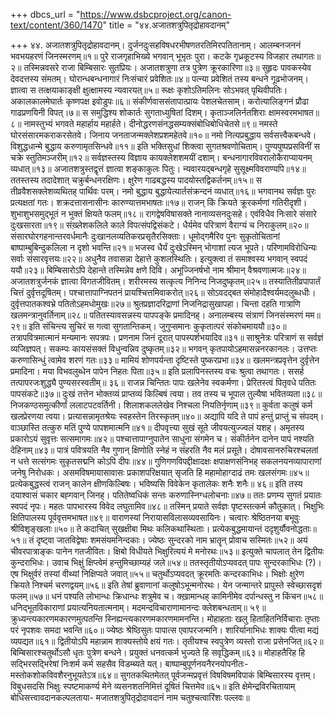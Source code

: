 +++
dbcs_url = "https://www.dsbcproject.org/canon-text/content/360/1470"
title = "४४.अजातशत्रुपितृद्रोहावदानम्"

+++
४४. अजातशत्रुपितृद्रोहावदानम्।
दुर्जनदुःसहविषधरभीषणतरतिमिरपतितानाम्। 
आलम्बनजननं भवभयहरणं जिनस्मरणम्॥१॥
पुरे राजगृहाभिख्ये भगवान् भूभृतः पुरा। 
कटके गृध्रकूटस्य विजहार तथागतः॥२॥
तस्मिन्नवसरे राजा बिम्बिसारः सुतप्रियः। 
अजातशत्रुणा तत्र पुत्रेण क्रूरकारिणा॥३॥
सुहृदः पावकस्येव देवदत्तस्य संमतम्। 
घोरान्धबन्धनागारं निःसंचारं प्रवेशितः॥४॥
पत्न्या प्रवेशितं तस्य बन्धने गूढभोजनम्। 
ज्ञात्वा स तत्क्षयाकाङ्क्षी क्षुत्क्षामस्य न्यवारयत्॥५॥
रूक्षः कृशोऽतिमलिनः सोऽभवत् पृथिवीपतिः। 
अकालकालमेघार्तः कृष्णपक्ष इवोडुपः॥६॥
संकीर्णवाससंतापात्प्रायः पेशलचेतसाम्। 
करोत्यालिङ्गनं प्रौढा गाढप्रणयिनी विपत्।७॥
स समुद्धिश्य शोकार्तः सुगताध्युषितां दिशम्। 
कृताञ्जलिर्नतशिराः क्षामस्वरमभाषत॥ ८॥
नामस्तुभ्यं भगवते महार्हाय महार्हते। 
दीनोद्धरणसंनद्धसम्यक्संबोधिबोधिचेतसे॥९॥
नमस्ते घोरसंसारमकराकरसेतवे। 
जिनाय जनताजन्मक्लेशप्रशमहेतवे॥१०॥
नमो नित्यप्रबुद्धाय सर्वसत्त्वैकबन्धवे। 
विशुद्धधान्मे बुद्धाय करुणामृतसिन्धवे॥११॥
इति भक्तिसुधां शिक्त्वा सुगतश्रवणोचिताम्। 
पुण्यपुष्पप्रसविनीं स चक्रे स्तुतिमञ्जरीम्॥१२॥
सर्वज्ञस्तस्य विज्ञाय कायक्लेशशमयीं दशाम्। 
बन्धनागारविवरालोकैराप्यायनम् व्यधात्॥१३॥
अजातशत्रुस्तद्वृत्तं ज्ञात्वा शङ्काकुलः पितुः। 
न्यवारयद्बन्धगृहे सुसूक्ष्मविवराण्यपि॥१४॥
ततस्तस्य तदादेशात् चक्रुर्बन्धनरक्षिणः। 
क्षुरेण गाढबद्धस्य पादयोस्तद्विकर्तनम्॥१५॥
स तीव्रवैशसक्लेशव्यथितह् पार्थिवः परम्। 
नमो बुद्धाय बुद्धायेत्यार्तसंक्रन्दनं व्यधात्॥१६॥
भगवानथ सर्वज्ञः पुरः प्रत्यक्षतां गतः। 
शक्रदत्तासनासीनः कारुण्यात्तमभाषतः॥१७॥
राजन् किं क्रियते क्रूरकर्मणां गतिरीदृशी। 
शुभाशुभसमुद्भूतं न भुक्तं क्षियते फलम्॥१८॥
रागद्वेषविषासक्ते नानाव्यसनदुःसहे। 
एवंविधैव निःसारे संसारे दुःखसारता॥१९॥
संख़्लेशकलिले काले विपत्संपद्विसंकटे। 
धैर्यमेव परित्राणं वैराग्यं च निराकुलम्॥२०॥
संसारघोरगहनान्तरवर्धमानैः 
दुःखानलव्यतिकरप्रसृतैरसिक्ताः। 
धूमोद्गमैरिव पुनः सुकृतोचितानां 
बाष्पाम्बुबिन्दुकलिला न दृशो भवन्ति॥२१॥
भजस्व धैर्यं दुःखेऽस्मिन् भोगाशां त्यज भूपते। 
परिणामविरोधिन्यः सर्वाः संसारवृत्तयः॥२२॥
अधुनैव तवासन्ना देहात्ते कुशलस्थितिः। 
इत्युक्त्वा तं समाश्वस्य भगवान् स्वपदं ययौ॥२३॥
बिम्बिसारोऽपि देहान्ते तस्मिन्नेव क्षणे दिवि। 
अभूज्जिनर्षभो नाम श्रीमान् वैश्रवणात्मजः॥२४॥
अजातशत्रुर्जनकं ज्ञात्वा विगतजीवितम्। 
शरीरमस्य सत्कृत्य निनिन्द निजदुष्कृतम्॥२५॥
तस्यातितीव्रपापार्तं चित्तं दुर्वृत्तदूषितम्। 
पश्चात्तापाग्निपतनं प्रायश्चित्तमिवाकरोत्॥२६॥
सोऽवदद्बत संमोहादैश्वर्यमदलुब्धधीः। 
दुर्वृत्तपातकश्वभ्रे पतितोऽहमधोमुखः॥२७॥
श्रुतप्रज्ञादरिद्राणां निजनिद्रासुखापहा। 
चिन्ता दहति गात्राणि खलमन्त्रानुवर्तिनाम्॥२८॥
पतितस्यावसन्नस्य पापपङ्के प्रमादिनह्। 
अनालम्बस्य संत्राणं जिनसंस्मरणं मम॥२९॥
इति संचिन्त्य सुचिरं स गत्वा सुगतान्तिकम्। 
जुगुप्समानः कुकृतात्परं संकोचमाययौ॥३०॥
तत्रापवित्रमात्मानं मन्यमानः सपत्रपः। 
प्रणनाम जिनं दूरात् पापस्पर्शभयादिव॥३१॥
साश्रुनेत्रः परित्राणं स सर्वज्ञं व्यजिज्ञपत्। 
सकम्पः कायसंसक्तं विधुन्वन्निव दुष्कृतम्॥३२॥
भगवन् कृतपायोऽहमासन्ननरकानलः। 
उत्तप्तः करुणासिन्धुं त्वामेव शरणं गतः॥३३॥
मामियं शोणपर्यन्ता दृष्टिस्ते पुष्करप्रभा॥३४॥
खलमन्त्रप्रवृत्तेन दुर्वृत्तेन प्रमादिना। 
मया विभवलुब्धेन पापेन निहतः पिता॥३५॥
इति प्रलापिनस्तस्य वचः श्रुत्वा तथागतः। 
ससर्ह तत्पापरजःशुद्ध्यै पुण्यसरस्वतीम्॥ ३६॥
राजन्न चिन्तितः पापः खलेनेव स्वकर्मणा। 
प्रेरितस्त्वं पितृवधे पतितः पापसंकटे॥३७॥
दुःखं तत्तेन भोक्तव्यं प्राप्तव्यं किल्बिषं त्वया। 
तव तस्य च भूपाल तुल्यैषा भवितव्यता॥३८॥
निजकण्ठसमुत्कीर्णां ललाटपटवर्तिनी। 
शिलाशकललेखेव निश्चला नियतिर्नृणाम्॥३९॥
कुर्वता कलुषं कर्म खलप्रेरणया त्वया। 
प्रत्यासन्नामृतश्रेयः स्वहस्तेन तिरस्कृतम्॥४०॥
अद्यापि यदि ते पापं हन्तुं प्राप्तुं च संपदम्। 
वाञ्छास्ति तत्कुरु मतिं पुण्ये पापशमात्मनि॥४१॥
दीपवृत्त्या सुखं सूते जीवयत्युज्ज्वलं यशह्। 
अमृतस्य प्रकारोऽयं सुवृत्तः सत्समागमः॥४२॥
पश्चात्तापाग्नुपातेन साधुना संगमेन च। 
संकीर्तनेन दानेन पापं नश्यति देहिनाम्॥४३॥
पात्रं पवित्रयति नैव गुणान् क्षिणोति 
स्नेहं न संहरति  नैव मलं प्रसूते। 
दोषावसानरुचिरश्चलतां न धत्ते 
सत्संगमः सुकृतसद्मनि कोऽपि दीपः॥४४॥
गुणिगणविपद्दीक्षादक्षः क्षपाक्षणसंनिभह् 
सकलनयनव्यापाराणां जनेषु निरोधकः। 
असमविषमायासावासः प्रकाशपरिक्षयात् 
सृजति हि महामोहाग्दाढं तमः खलसंगमः॥४५॥
प्रत्येकबुद्धस्त्वं राजन् कालेन क्षीणकिल्बिषः। 
भविष्यसि विवेकेन कृतालेकः शनैः शनैः॥ ४६॥
इति तस्य दयाश्वासं चकार बह्गवान् जिनह्। 
पतितेष्वधिकं सन्तः करुणास्निग्धलोचनाः॥४७॥
ततः प्रणम्य सुगतं प्रयातः स्वपदं नृपः। 
महतः पापभारस्य विवेद लघुतामिव॥४८॥
तस्मिन् प्रयाते सर्वज्ञः पृष्टस्तत्कर्म कौतुकात्। 
भिक्षुभिः क्षितिपालस्य पूर्ववृत्तमभाषत॥४९॥
वाराणस्यां निरायासविलासव्यवसायिनः। 
चत्वारः श्रेष्ठितनया बभूवुः श्रीविशृङ्खलाः॥५०॥
ते कदाचित् सुखक्षीबा मिथः कलिकथास्थिताः। 
प्रत्येकबुद्धमायान्तं ददृशुर्यौवनोद्धताः॥५१॥
तं दृष्ट्वा जातविद्वेषाः शमसंयमनिन्दकाः।
ज्येष्ठः सुन्दरको नाम भ्रातॄन् प्रोवाच सस्मितः॥५२॥
अयं चीवरपात्राङ्कः पानेन गतजीवितः। 
क्षिबो  विधीयते भिक्षुरित्ययं मे मनोरथः॥५३॥
इत्युक्ते चापलात् तेन द्वितीयः कुन्दराभिधः। 
उवाच भिक्षुं क्षिप्त्वेमं हन्तुमिच्छाम्यहं जले॥५४॥
ततस्तृतीयोऽप्यवदत् पापः सुन्दरकाभिधः (?)। 
एष भिक्षुर्वरं तस्यां वीथ्यां निक्षिप्यते जवात्॥५५॥
चतुर्थोऽप्यवदत् क्रूरमतिः कन्दरकाभिधः। 
भिक्षोः क्षुरेण क्रियते निश्चर्म चरणद्वयम्॥५६॥
इति तेषां ब्रुवाणानां कलुषोऽभून्मनोरथः। 
येन जन्मान्तरे प्रापुस्ते स्वेच्छासदृशं फलम्॥५७॥
धनं पश्यति लोभान्धः क्रिधान्धः शत्रुमेव च। 
क्ख़ामान्धह् कामिनीमेव दर्पान्धस्तु न किंचन॥५८॥
धनिद्भूतविकाराणां प्रयात्यनियतात्मनाम्। 
मदमन्दविचाराणामानन्दः क्लेशबन्धताम्॥ ५९॥
क्रुध्यन्त्यकारणमकारणमुत्पतन्ति 
स्निह्यन्त्यकारणमकारणमामनन्ति। 
मोहाहताः खलु हिताहितनिर्विचाराः
तृप्ताः परं नृपशवः समदा भवन्ति॥६०॥
ज्येष्ठः श्रेष्ठिसुतः पापात्स एवापरजन्मनि। 
शारिर्यानाभिधः शाक्यः पीत्वा मद्यं व्यपद्यत॥६१॥
द्वितीयोऽपि महान्नाम शाक्यस्तोये क्षयं गतः। 
तृतीयश्च स्वपुत्रेण व्यस्तो राजा प्रसेनजित्॥६२॥
बिम्बिसारश्चतुर्थोऽसौ धृतः पुत्रेण बन्धने। 
प्रयुक्तं धनवत्कर्म भुज्यते हि सवृद्धिकम्॥६३॥
मोहाहतैरिह हि सद्भिरसद्भिरेषां 
निःशर्म कर्म सहसैव विडम्ब्यते यत्। 
बाष्पाम्बुपूर्णनयनैरनयोपनीतः- 
मस्तोकशोकविवशैरनुभूयतेऽत्र॥६४॥
सुगतकथितमेतत् पूर्वजन्मप्रवृत्तं 
विषविषमविपाकं बिम्बिसारस्य वृत्तम्। 
विबुधसदसि भिक्षुः स्पष्टमाकर्ण्य मेने 
व्यसनशतनिमित्तं दूषितं चित्तमेव॥६५॥
इति क्षेमेन्द्रविरचितायाम् बोधिसत्त्वावदानकल्पलताया- 
मजातशत्रुपितृद्रोदावदानं नाम चतुश्चत्वारिंशः पल्लवः॥
